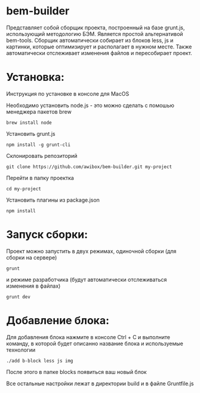bem-builder
==================

Представляет собой сборщик проекта, построенный на базе grunt.js, использующий методологию БЭМ.
Является простой альтернативой bem-tools.
Сборщик автоматически собирает из блоков less, js и картинки, которые оптимизирует и располагает в нужном месте.
Также автоматически отслеживает изменения файлов и пересобирает проект.

Установка:
==================
Инструкция по установке в консоле для MacOS

Необходимо установить node.js - это можно сделать с помошью менеджера пакетов brew
```
brew install node
```

Установить grunt.js
```
npm install -g grunt-cli
```

Склонировать репозиторий
```
git clone https://github.com/awibox/bem-builder.git my-project
```

Перейти в папку проектка
```
cd my-project
```

Установить плагины из package.json
```
npm install
```

Запуск сборки:
==================
Проект можно запустить в двух режимах, одиночной сборки (для сборки на сервере)
```
grunt
```
и режиме разработчика (будут автоматически отслеживаться изменения в файлах)
```
grunt dev
```

Добавление блока:
==================
Для добавления блока нажмите в консоле Ctrl + C и выполните команду, в которой будет описанно название блока и используемые технологии
```
./add b-block less js img
```
После этого в папке blocks появиться ваш новый блок

Все остальные настройки лежат в директории build и в файле Gruntfile.js

